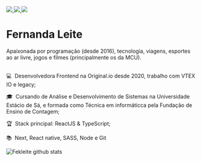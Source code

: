 
<a href="https://github.com/Fekleite" alt="GitHub">
  <img src="https://img.shields.io/badge/-GitHub-000?style=flat-square&logo=Github&logoColor=white" />
</a>
<a href="https://www.linkedin.com/in/fernandacleite" alt="LinkedIn">
  <img src="https://img.shields.io/badge/-LinkedIn-blue?style=flat-square&logo=Linkedin&logoColor=white" />
</a>
<a href="mailto:dev.fernandaleite@gmail.com" alt="Gmail">
  <img src="https://img.shields.io/badge/-Gmail-D54B3D?style=flat-square&logo=Gmail&logoColor=white" />
</a>

# Fernanda Leite

Apaixonada por programação (desde 2016), tecnologia, viagens, esportes ao ar livre, jogos e filmes (principalmente os da MCU). <br><br>

<p> 💻&nbsp; Desenvolvedora Frontend na Original.io desde 2020, trabalho com VTEX IO e legacy;</p>
<p> 🎓&nbsp; Cursando de Análise e Desenvolvimento de Sistemas na Universidade Estácio de Sá, e formada como Técnica em informáticca pela Fundação de Ensino de Contagem;</p>
<p> 🏆&nbsp; Stack principal: ReactJS & TypeScript;
<p> 📚&nbsp; Next, React native, SASS, Node e Git

![Fekleite github stats](https://github-readme-stats.vercel.app/api?username=Fekleite&theme=dracula&show_icons=true)
